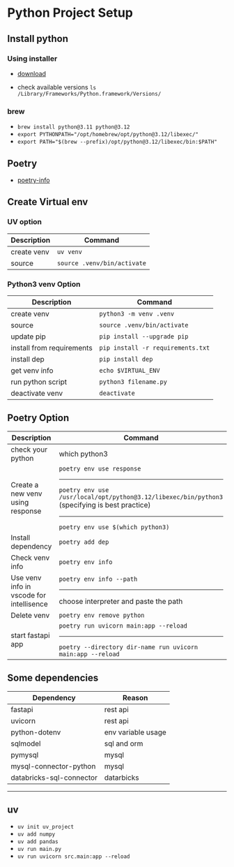 # Python Project Setup

## Install python

### Using installer

- [download](https://www.python.org/downloads/)

- check available versions `ls /Library/Frameworks/Python.framework/Versions/`

### brew

- `brew install python@3.11 python@3.12`
- `export PYTHONPATH="/opt/homebrew/opt/python@3.12/libexec/"`
- `export PATH="$(brew --prefix)/opt/python@3.12/libexec/bin:$PATH"`

## Poetry

- [poetry-info](./poetry/poetry.md)

## Create Virtual env

### UV option

| Description | Command |
|---------|----------|
| create venv | `uv venv` |
| source | `source .venv/bin/activate` |

### Python3 venv Option

| Description | Command |
|---------|----------|
| create venv | `python3 -m venv .venv` |
| source | `source .venv/bin/activate` |
| update pip | `pip install --upgrade pip` |
| install from requirements | `pip install -r requirements.txt` |
| install dep | `pip install dep` |
| get venv info | `echo $VIRTUAL_ENV` |
| run python script | `python3 filename.py` |
| deactivate venv | `deactivate` |

## Poetry Option

| Description | Command |
|---------|----------|
| check your python | which python3 |
| Create a new venv using response | `poetry env use response` <hr/> `poetry env use /usr/local/opt/python@3.12/libexec/bin/python3` (specifying is best practice) <hr/> `poetry env use $(which python3)` |
| Install dependency | `poetry add dep` |
| Check venv info | `poetry env info` |
| Use venv info in vscode for intellisence | `poetry env info --path` <hr/> choose interpreter and paste the path |
| Delete venv | `poetry env remove python` |
| start fastapi app | `poetry run uvicorn main:app --reload`<hr/> `poetry --directory dir-name run uvicorn main:app --reload` |

## Some dependencies

| Dependency | Reason |
|---------|----------|
| fastapi | rest api |
| uvicorn | rest api |
| python-dotenv | env variable usage |
| sqlmodel | sql and orm|
| pymysql | mysql |
| mysql-connector-python | mysql |
| databricks-sql-connector | datarbicks |

--------------------------------

## uv

- `uv init uv_project`
- `uv add numpy`
- `uv add pandas`
- `uv run main.py`
- `uv run uvicorn src.main:app --reload`
